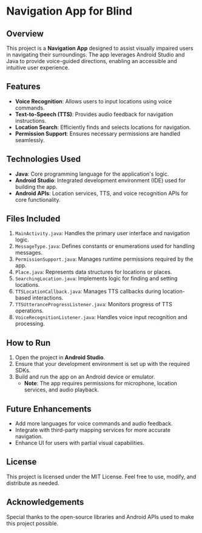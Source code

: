 # Navigation App for Blind

## Overview
This project is a **Navigation App** designed to assist visually impaired users in navigating their surroundings. The app leverages Android Studio and Java to provide voice-guided directions, enabling an accessible and intuitive user experience.

## Features
- **Voice Recognition**: Allows users to input locations using voice commands.
- **Text-to-Speech (TTS)**: Provides audio feedback for navigation instructions.
- **Location Search**: Efficiently finds and selects locations for navigation.
- **Permission Support**: Ensures necessary permissions are handled seamlessly.

## Technologies Used
- **Java**: Core programming language for the application's logic.
- **Android Studio**: Integrated development environment (IDE) used for building the app.
- **Android APIs**: Location services, TTS, and voice recognition APIs for core functionality.

## Files Included
1. `MainActivity.java`: Handles the primary user interface and navigation logic.
2. `MessageType.java`: Defines constants or enumerations used for handling messages.
3. `PermissionSupport.java`: Manages runtime permissions required by the app.
4. `Place.java`: Represents data structures for locations or places.
5. `SearchingLocation.java`: Implements logic for finding and setting locations.
6. `TTSLocationCallback.java`: Manages TTS callbacks during location-based interactions.
7. `TTSUtteranceProgressListener.java`: Monitors progress of TTS operations.
8. `VoiceRecognitionListener.java`: Handles voice input recognition and processing.

## How to Run
1. Open the project in **Android Studio**.
2. Ensure that your development environment is set up with the required SDKs.
3. Build and run the app on an Android device or emulator.
   - **Note**: The app requires permissions for microphone, location services, and audio playback.

## Future Enhancements
- Add more languages for voice commands and audio feedback.
- Integrate with third-party mapping services for more accurate navigation.
- Enhance UI for users with partial visual capabilities.

## License
This project is licensed under the MIT License. Feel free to use, modify, and distribute as needed.

## Acknowledgements
Special thanks to the open-source libraries and Android APIs used to make this project possible.
